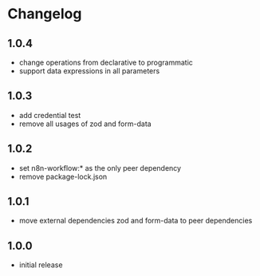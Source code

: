 # Changelog

## 1.0.4

- change operations from declarative to programmatic
- support data expressions in all parameters

## 1.0.3

- add credential test
- remove all usages of zod and form-data

## 1.0.2

- set n8n-workflow:* as the only peer dependency
- remove package-lock.json

## 1.0.1

- move external dependencies zod and form-data to peer dependencies

## 1.0.0

- initial release
